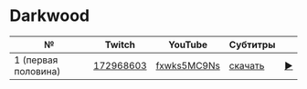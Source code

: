 # Darkwood

| № | Twitch | YouTube | Субтитры | |
| --- | --- | --- | --- | --- |
| 1 (первая половина) | [172968603](https://www.twitch.tv/videos/172968603) | [fxwks5MC9Ns](https://www.youtube.com/watch?v=fxwks5MC9Ns) | [скачать](../chats/v172968603.ass) | [▶](../src/player.html?v=fxwks5MC9Ns&s=172968603) |

